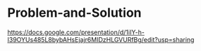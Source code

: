 # Problem-and-Solution
https://docs.google.com/presentation/d/1iIY-h-I39OYUs485L8bybAHsEjajr6MIDzHLGVURfBg/edit?usp=sharing
